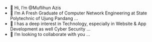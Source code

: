 - 👋 Hi, I’m @Muflihun Azis
- 👀 I’m A Fresh Graduate of Computer Network Engineering at State Polytechnic of Ujung Pandang ...
- 🌱 I has a deep interest in Technology, especially in Website & App Development as well Cyber Security ...
- 💞️ I’m looking to collaborate with you ...

<!---
MuflihunAzis/MuflihunAzis is a ✨ special ✨ repository because its `README.md` (this file) appears on your GitHub profile.
You can click the Preview link to take a look at your changes.
--->
